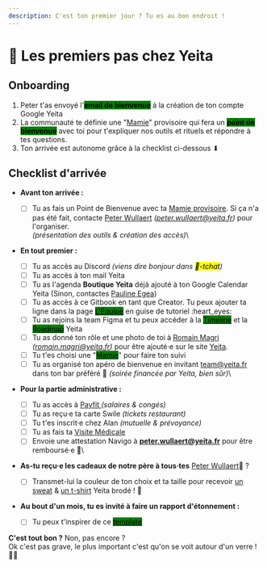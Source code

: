 ```yaml
---
description: C'est ton premier jour ? Tu es au bon endroit !
---
```


# 👋 Les premiers pas chez Yeita

## Onboarding

1. Peter t'as envoyé l'<mark style="background-color:green;">**email de bienvenue**</mark> à la création de ton compte Google Yeita
2. La communauté te définie une "[Mamie](../decouvrir-yeita/rituels-and-suivi-mamie.md)" provisoire qui fera un <mark style="background-color:green;">**point de bienvenue**</mark> avec toi pour t'expliquer nos outils et rituels et répondre à tes questions.
3. Ton arrivée est autonome grâce à la checklist ci-dessous ⬇

## Checklist d'arrivée

* **Avant ton arrivée :**&#x20;
  * [ ] Tu as fais un Point de Bienvenue avec ta [Mamie provisoire](../decouvrir-yeita/rituels-and-suivi-mamie.md). Si ça n'a pas été fait, contacte [Peter Wullaert](http://127.0.0.1:5000/u/c8haRii4T2aSVAPPdX6sGIcA8IO2 "mention") _(peter.wullaert@yeita.fr)_ pour l'organiser.\
    _(présentation des outils & création des accès)_\

* **En tout premier :**     &#x20;
  * [ ] Tu as accès au Discord _(viens dire bonjour dans <mark style="background-color:yellow;">💬-tchat</mark>)_
  * [ ] Tu as accès à ton mail Yeita&#x20;
  * [ ] Tu as l'agenda **Boutique Yeita** déjà ajouté à ton Google Calendar Yeita (Sinon, contactes [Pauline Egea](http://127.0.0.1:5000/u/H7pRKVhsznhURJ3Np7Qv8Nr1bQz2 "mention"))&#x20;
  * [ ] Tu as accès à ce Gitbook en tant que Creator. Tu peux ajouter ta ligne dans la page [<mark style="background-color:green;">L'Equipe</mark>](lequipe.md) en guise de tutoriel :heart\_eyes:
  * [ ] Tu as rejoins la team Figma et tu peux accéder à la [<mark style="background-color:green;">Timeline</mark>](https://www.figma.com/file/fok86ZrJ0s6Zfr1AYzLm4J/Timeline-Yeita?node-id=0%3A1\&t=XfqhBRB6XCHsXbI3-1) et la [<mark style="background-color:green;">Roadmap</mark>](https://www.figma.com/file/9ivHLFjJ9Bo1xJpJLYsZb7/Yeita-Roadmap?t=ms4awePEHce6iEQk-1) Yeita
  * [ ] Tu as donné ton rôle et une photo de toi à [Romain Magri](http://127.0.0.1:5000/u/XzDIwN53YqMfH0vKnx5LAa4Nndm2 "mention") _(romain.magri@yeita.fr)_ pour être ajouté·e sur le site [Yeita](https://yeita.fr/).
  * [ ] Tu t'es choisi une "[<mark style="background-color:green;">Mamie</mark>](../decouvrir-yeita/rituels-and-suivi-mamie.md)" pour faire ton suivi
  * [ ] Tu as organisé ton apéro de bienvenue en invitant [team@yeita.fr](mailto:team@yeita.fr) dans ton bar préféré :tada: _(soirée financée par Yeita, bien sûr)_\

* **Pour la partie administrative :**&#x20;
  * [ ] Tu as accès à [Payfit ](payfit-cra-and-note-de-frais.md)_(salaires & congés)_
  * [ ] Tu as reçu·e ta carte Swile _(tickets restaurant)_
  * [ ] Tu t'es inscrit·e chez Alan _(mutuelle & prévoyance)_
  * [ ] Tu as fais ta [Visite Médicale](visite-medicale.md)
  * [ ] Envoie une attestation Navigo à **peter.wullaert@yeita.fr** pour être remboursé·e 🚃\

*   **As-tu reçu·e les cadeaux de notre père à tous·tes** [Peter Wullaert](http://127.0.0.1:5000/u/c8haRii4T2aSVAPPdX6sGIcA8IO2 "mention")🎅  ?

    * [ ] Transmet-lui la couleur de ton choix et ta taille pour recevoir [un sweat](https://www.stanleystella.com/fr-be/unisexe/sweatshirts/cruiser-stsu822?returnurl=%2ffr-be%2funisexe%2fsweatshirts%2f) & [un t-shirt](https://www.stanleystella.com/fr-be/unisexe/t-shirt/creator-sttu755?returnurl=%2ffr-be%2funisexe%2ft-shirt%2f) Yeita brodé ! 👕


* **Au bout d'un mois, tu es invité à faire un rapport d'étonnement :**
  * [ ] Tu peux t'inspirer de ce [<mark style="background-color:green;">template</mark>](https://docs.google.com/presentation/d/1BCjOMTIv8bV08ajRhTdXYKWSmd0lxQ-5BWPaXkceDgw/edit?usp=sharing)&#x20;



**C'est tout bon ?** Non, pas encore ? \
Ok c'est pas grave, le plus important c'est qu'on se voit autour d'un verre ! 🥳🍻
